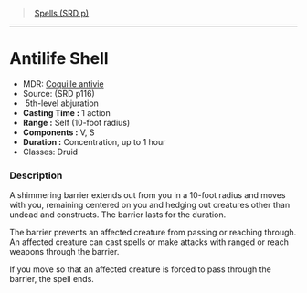 ﻿---
!SpellItem
Family: SpellVO
Level: 5
Type: abjuration
CastingTime: 1 action
Range: Self (10-foot radius)
Components: V, S
Duration: Concentration, up to 1 hour
Classes: Druid
Id: spells_vo.md#antilife-shell
ParentLink: spells_vo.md#spells-srd-p
Name: Antilife Shell
ParentName: Spells (SRD p)
NameLevel: 1
AltName: '[Coquille antivie](hd_spells_coquille_antivie.md)'
Source: (SRD p116)
Attributes:
  Name: Antilife Shell
  Markdown: >+
    # <!--Name-->Antilife Shell<!--/Name-->


    - MDR: <!--AltName-->[Coquille antivie](hd_spells_coquille_antivie.md)<!--/AltName-->

    - Source: <!--Source-->(SRD p116)<!--/Source-->

    -  <!--Level-->5<!--/Level-->th-level <!--Type-->abjuration<!--/Type-->

    - **Casting Time :** <!--CastingTime-->1 action<!--/CastingTime-->

    - **Range :** <!--Range-->Self (10-foot radius)<!--/Range-->

    - **Components :** <!--Components-->V, S<!--/Components-->

    - **Duration :** <!--Duration-->Concentration, up to 1 hour<!--/Duration-->

    - Classes: <!--Classes-->Druid<!--/Classes-->


    ### Description


    A shimmering barrier extends out from you in a 10-foot radius and moves with you, remaining centered on you and hedging out creatures other than undead and constructs. The barrier lasts for the duration.


    The barrier prevents an affected creature from passing or reaching through. An affected creature can cast spells or make attacks with ranged or reach weapons through the barrier.


    If you move so that an affected creature is forced to pass through the barrier, the spell ends.

  AltName: '[Coquille antivie](hd_spells_coquille_antivie.md)'
  Source: (SRD p116)
  Level: 5
  Type: abjuration
  CastingTime: 1 action
  Range: Self (10-foot radius)
  Components: V, S
  Duration: Concentration, up to 1 hour
  Classes: Druid
AttributesDictionary: >+
  Name: Antilife Shell

  Markdown: >+

    # <!--Name-->Antilife Shell<!--/Name-->





    - MDR: <!--AltName-->[Coquille antivie](hd_spells_coquille_antivie.md)<!--/AltName-->



    - Source: <!--Source-->(SRD p116)<!--/Source-->



    -  <!--Level-->5<!--/Level-->th-level <!--Type-->abjuration<!--/Type-->



    - **Casting Time :** <!--CastingTime-->1 action<!--/CastingTime-->



    - **Range :** <!--Range-->Self (10-foot radius)<!--/Range-->



    - **Components :** <!--Components-->V, S<!--/Components-->



    - **Duration :** <!--Duration-->Concentration, up to 1 hour<!--/Duration-->



    - Classes: <!--Classes-->Druid<!--/Classes-->





    ### Description





    A shimmering barrier extends out from you in a 10-foot radius and moves with you, remaining centered on you and hedging out creatures other than undead and constructs. The barrier lasts for the duration.





    The barrier prevents an affected creature from passing or reaching through. An affected creature can cast spells or make attacks with ranged or reach weapons through the barrier.





    If you move so that an affected creature is forced to pass through the barrier, the spell ends.



  AltName: '[Coquille antivie](hd_spells_coquille_antivie.md)'

  Source: (SRD p116)

  Level: 5

  Type: abjuration

  CastingTime: 1 action

  Range: Self (10-foot radius)

  Components: V, S

  Duration: Concentration, up to 1 hour

  Classes: Druid

---
> [Spells (SRD p)](srd_spells.md)

---

# Antilife Shell

- MDR: [Coquille antivie](hd_spells_coquille_antivie.md)
- Source: (SRD p116)
-  5th-level abjuration
- **Casting Time :** 1 action
- **Range :** Self (10-foot radius)
- **Components :** V, S
- **Duration :** Concentration, up to 1 hour
- Classes: Druid

### Description

A shimmering barrier extends out from you in a 10-foot radius and moves with you, remaining centered on you and hedging out creatures other than undead and constructs. The barrier lasts for the duration.

The barrier prevents an affected creature from passing or reaching through. An affected creature can cast spells or make attacks with ranged or reach weapons through the barrier.

If you move so that an affected creature is forced to pass through the barrier, the spell ends.

